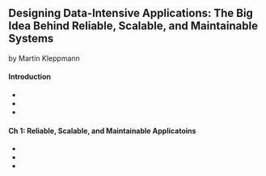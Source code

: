 ## Designing Data-Intensive Applications: The Big Idea Behind Reliable, Scalable, and Maintainable Systems

by Martin Kleppmann

#### Introduction

*
*
*

#### Ch 1: Reliable, Scalable, and Maintainable Applicatoins

*
*
*
